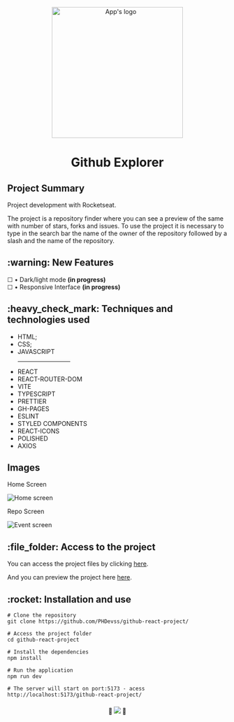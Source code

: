 <p align="center">
  <img src="https://user-images.githubusercontent.com/97169087/196031217-52bb3333-7b65-45fa-a8ef-ba8e54a0d4be.png" width='300px' alt="App's logo"/>
</p>
<h1 align="center">Github Explorer</h1>
<h2>Project Summary</h2>
<p>Project development with Rocketseat.</p>
<p>The project is a repository finder where you can see a preview of the same with number of stars, forks and issues. To use the project it is necessary to type in the search bar the name of the owner of the repository followed by a slash and the name of the repository.</p> 

 <h2>:warning: New Features</h2>
&#9744; • Dark/light mode <b>(in progress)</b><br>
&#9744; • Responsive Interface <b>(in progress)</b><br>

<h2>:heavy_check_mark:  Techniques and technologies used</h2>
<ul>
 <li>HTML;</li>
 <li>CSS;</li>
 <li>JAVASCRIPT</li>
 <hr width="25%">
 <li>REACT</li>
 <li>REACT-ROUTER-DOM</li>
 <li>VITE</li>
 <li>TYPESCRIPT</li>
 <li>PRETTIER</li>
 <li>GH-PAGES</li>
 <li>ESLINT</li>
 <li>STYLED COMPONENTS</li>
 <li>REACT-ICONS</li>
 <li>POLISHED</li>
 <li>AXIOS</li>
 
</ul>
<h2>Images</h2>

<p>Home Screen</p>
<img src="https://user-images.githubusercontent.com/97169087/196031535-3bad021f-cfcc-40a9-9d3e-ac2ce82b055c.png" alt="Home screen"/>

<p>Repo Screen</p>
<img src="https://user-images.githubusercontent.com/97169087/196031545-30b2cf05-335a-4f47-99e6-ee9347b25164.png" alt="Event screen"/>

<h2>:file_folder: Access to the project</h2>

<p>You can access the project files by clicking <a href="https://github.com/PHDevss/github-react-project/">here</a>.</p>
<p>And you can preview the project here <a href="https://phdevss.github.io/github-react-project/" target="_blank">here</a>.</p> 

<h2>:rocket: Installation and use</h2>

```
# Clone the repository
git clone https://github.com/PHDevss/github-react-project/

# Access the project folder
cd github-react-project

# Install the dependencies
npm install

# Run the application
npm run dev

# The server will start on port:5173 - acess http://localhost:5173/github-react-project/
```

<h4 align="center"> 
  🚧 <img src="http://img.shields.io/static/v1?label=STATUS&message=DEVELOPMENT&color=1&style=for-the-badge" /> 🚧
